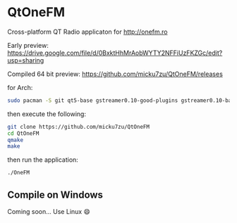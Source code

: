 QtOneFM
=======

Cross-platform QT Radio applicaton for http://onefm.ro

Early preview: https://drive.google.com/file/d/0BxktHhMrAobWYTY2NFFiUzFKZGc/edit?usp=sharing

Compiled 64 bit preview: https://github.com/micku7zu/QtOneFM/releases

for Arch:


```sh
sudo pacman -S git qt5-base gstreamer0.10-good-plugins gstreamer0.10-bad-plugins
```

then execute the following:

```sh
git clone https://github.com/micku7zu/QtOneFM
cd QtOneFM
qmake
make
```

then run the application:

```sh
./OneFM
```

## Compile on Windows

Coming soon... Use Linux :smile:
